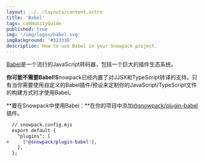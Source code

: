 ```yaml
---
layout: ../../layouts/content.astro
title: 'Babel'
tags: communityGuide
published: true
img: '/img/logos/babel.svg'
imgBackground: '#323330'
description: How to use Babel in your Snowpack project.
---
```


[Babel](https://babeljs.io/)是一个流行的JavaScript转码器，包括一个巨大的插件生态系统。

**你可能不需要Babel!S**nowpack已经内置了对JJSX和TypeScript转译的支持。只有当你需要使用自定义的Babel插件/预设来定制你的JavaScript/TypeScript文件的构建方式时才使用Babel。

**要在Snowpack中使用Babel：**在你的项目中添加[@snowpack/plugin-babel](https://www.npmjs.com/package/@snowpack/plugin-babel)插件。

```diff
  // snowpack.config.mjs
  export default {
    "plugins": [
+     ['@snowpack/plugin-babel'],
    ],
  };
```
